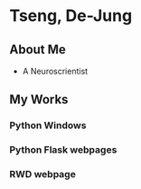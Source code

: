 # Tseng, De-Jung
## About Me
* A Neuroscrientist 
## My Works
### Python Windows
### Python Flask webpages
### RWD webpage


